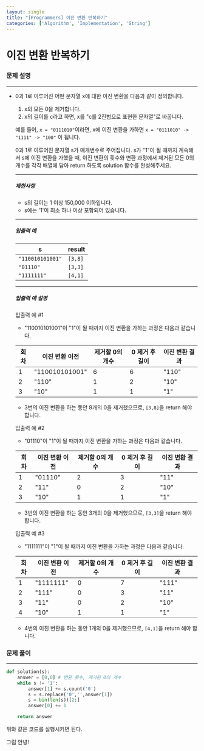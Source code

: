 ```yaml
---
layout: single
title: "[Programmers] 이진 변환 반복하기"
categories: ['Algorithm', 'Implementation', 'String']
---
```


# 이진 변환 반복하기

### 문제 설명

---

- 0과 1로 이루어진 어떤 문자열 x에 대한 이진 변환을 다음과 같이 정의합니다.

  1. x의 모든 0을 제거합니다.
  2. x의 길이를 c라고 하면, x를 "c를 2진법으로 표현한 문자열"로 바꿉니다.
  
  예를 들어, `x = "0111010"`이라면, x에 이진 변환을 가하면 `x = "0111010" -> "1111" -> "100"` 이 됩니다.
  
  0과 1로 이루어진 문자열 s가 매개변수로 주어집니다. s가 "1"이 될 때까지 계속해서 s에 이진 변환을 가했을 때, 이진 변환의 횟수와 변환 과정에서 제거된 모든 0의 개수를 각각 배열에 담아 return 하도록 solution 함수를 완성해주세요.
  
  ------
  
  ##### 제한사항
  
  - s의 길이는 1 이상 150,000 이하입니다.
  - s에는 '1'이 최소 하나 이상 포함되어 있습니다.
  
  ------
  
  ##### 입출력 예
  
  | s                | result  |
  | ---------------- | ------- |
  | `"110010101001"` | `[3,8]` |
  | `"01110"`        | `[3,3]` |
  | `"1111111"`      | `[4,1]` |
  
  ------
  
  ##### 입출력 예 설명
  
  입출력 예 #1
  
  - "110010101001"이 "1"이 될 때까지 이진 변환을 가하는 과정은 다음과 같습니다.
  
  | 회차 | 이진 변환 이전 | 제거할 0의 개수 | 0 제거 후 길이 | 이진 변환 결과 |
  | ---- | -------------- | --------------- | -------------- | -------------- |
  | 1    | "110010101001" | 6               | 6              | "110"          |
  | 2    | "110"          | 1               | 2              | "10"           |
  | 3    | "10"           | 1               | 1              | "1"            |
  
  - 3번의 이진 변환을 하는 동안 8개의 0을 제거했으므로, `[3,8]`을 return 해야 합니다.
  
  입출력 예 #2
  
  - "01110"이 "1"이 될 때까지 이진 변환을 가하는 과정은 다음과 같습니다.
  
  | 회차 | 이진 변환 이전 | 제거할 0의 개수 | 0 제거 후 길이 | 이진 변환 결과 |
  | ---- | -------------- | --------------- | -------------- | -------------- |
  | 1    | "01110"        | 2               | 3              | "11"           |
  | 2    | "11"           | 0               | 2              | "10"           |
  | 3    | "10"           | 1               | 1              | "1"            |
  
  - 3번의 이진 변환을 하는 동안 3개의 0을 제거했으므로, `[3,3]`을 return 해야 합니다.
  
  입출력 예 #3
  
  - "1111111"이 "1"이 될 때까지 이진 변환을 가하는 과정은 다음과 같습니다.
  
  | 회차 | 이진 변환 이전 | 제거할 0의 개수 | 0 제거 후 길이 | 이진 변환 결과 |
  | ---- | -------------- | --------------- | -------------- | -------------- |
  | 1    | "1111111"      | 0               | 7              | "111"          |
  | 2    | "111"          | 0               | 3              | "11"           |
  | 3    | "11"           | 0               | 2              | "10"           |
  | 4    | "10"           | 1               | 1              | "1"            |
  
  - 4번의 이진 변환을 하는 동안 1개의 0을 제거했으므로, `[4,1]`을 return 해야 합니다.



### 문제 풀이

---



```python
def solution(s):
    answer = [0,0] # 변환 횟수, 제거된 0의 개수
    while s != '1':
        answer[1] += s.count('0')
        s = s.replace('0','',answer[1])
        s = bin(len(s))[2:]
        answer[0] += 1

    return answer
```

위와 같은 코드를 실행시키면 된다.





그럼 안녕!
